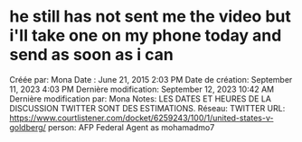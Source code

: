 # he still has not sent me the video but i'II take one on my phone today and send as soon as i can

Créée par: Mona
Date : June 21, 2015 2:03 PM
Date de création: September 11, 2023 4:03 PM
Dernière modification: September 12, 2023 10:42 AM
Dernière modification par: Mona
Notes: LES DATES ET HEURES DE LA DISCUSSION TWITTER SONT DES ESTIMATIONS.
Réseau: TWITTER
URL: https://www.courtlistener.com/docket/6259243/100/1/united-states-v-goldberg/
person: AFP Federal Agent as mohamadmo7
